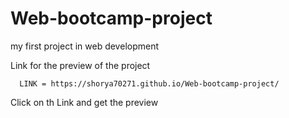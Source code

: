 # Web-bootcamp-project
my first project in web development

Link for the  preview of the project 
    
      LINK = https://shorya70271.github.io/Web-bootcamp-project/

Click on th Link and  get the preview      
